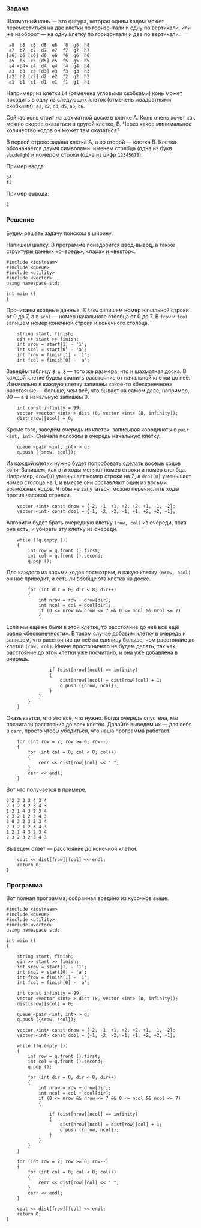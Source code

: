 ### Задача

Шахматный конь &mdash; это фигура, которая одним ходом может
переместиться на две клетки по горизонтали и одну по вертикали,
или же наоборот &mdash; на одну клетку по горизонтали и две по вертикали.

```
 a8  b8  c8  d8  e8  f8  g8  h8
 a7  b7  c7  d7  e7  f7  g7  h7
[a6] b6 [c6] d6  e6  f6  g6  h6
 a5  b5  c5 [d5] e5  f5  g5  h5
 a4 <b4> c4  d4  e4  f4  g4  h4
 a3  b3  c3 [d3] e3  f3  g3  h3
[a2] b2 [c2] d2  e2  f2  g2  h2
 a1  b1  c1  d1  e1  f1  g1  h1
```

Например, из клетки `b4` (отмечена угловыми скобками) конь может походить
в одну из следующих клеток (отмечены квадратными скобками):
`a2`, `c2`, `d3`,
`d5`, `a6`, `c6`.

Сейчас конь стоит на шахматной доске в клетке A.
Конь очень хочет как можно скорее оказаться в другой клетке, B.
Через какое минимальное количество ходов он может там оказаться?

В первой строке задана клетка A, а во второй &mdash; клетка B.
Клетка обозначается двумя символами:
именем столбца (одна из букв `abcdefgh`)
и номером строки (одна из цифр `12345678`).

Пример ввода:

```
b4
f2
```

Пример вывода:

```
2
```

### Решение

Будем решать задачу поиском в ширину.

Напишем шапку.
В программе понадобится ввод-вывод, а также структуры данных
&laquo;очередь&raquo;, &laquo;пара&raquo; и &laquo;вектор&laquo;.

```
#include <iostream>
#include <queue>
#include <utility>
#include <vector>
using namespace std;

int main ()
{
```

Прочитаем входные данные.
В `srow` запишем номер начальной строки от 0 до 7,
а в `scol` &mdash; номер начального столбца от 0 до 7.
В `frow` и `fcol` запишем номер конечной строки и конечного столбца.

```
	string start, finish;
	cin >> start >> finish;
	int srow = start[1] - '1';
	int scol = start[0] - 'a';
	int frow = finish[1] - '1';
	int fcol = finish[0] - 'a';
```

Заведём таблицу `8 x 8` &mdash; того же размера, что и шахматная доска.
В каждой клетке будем хранить расстояние от начальной клетки до неё.
Изначально в каждую клетку запишем
какое-то &laquo;бесконечное&raquo; расстояние &mdash;
больше, чем всё, что бывает на самом деле,
например, 99 &mdash; а в начальную запишем 0.

```
	int const infinity = 99;
	vector <vector <int> > dist (8, vector <int> (8, infinity));
	dist[srow][scol] = 0;
```

Кроме того, заведём _очередь_ из клеток, записывая координаты
в `pair <int, int>`.
Сначала положим в очередь начальную клетку.

```
	queue <pair <int, int> > q;
	q.push ({srow, scol});
```

Из каждой клетки нужно будет попробовать сделать восемь ходов коня.
Запишем, как эти ходы меняют номер строки и номер столбца.
Например, `drow[0]` уменьшает номер строки на 2,
а `dcol[0]` уменьшает номер столбца на 1,
и вместе они составляют один из восьми возможных ходов.
Чтобы не запутаться, можно перечислить ходы против часовой стрелки.

```
	vector <int> const drow = {-2, -1, +1, +2, +2, +1, -1, -2};
	vector <int> const dcol = {-1, -2, -2, -1, +1, +2, +2, +1};
```

Алгоритм будет брать очередную клетку `(row, col)` из очереди,
пока она есть, и убирать эту клетку из очереди.

```
	while (!q.empty ())
	{
		int row = q.front ().first;
		int col = q.front ().second;
		q.pop ();
```

Для каждого из восьми ходов посмотрим, в какую клетку `(nrow, ncol)`
он нас приводит, и есть ли вообще эта клетка на доске.

```
		for (int dir = 0; dir < 8; dir++)
		{
			int nrow = row + drow[dir];
			int ncol = col + dcol[dir];
			if (0 <= nrow && nrow <= 7 && 0 <= ncol && ncol <= 7)
			{
```

Если мы ещё не были в этой клетке, то расстояние до неё
всё ещё равно &laquo;бесконечности&raquo;. 
В таком случае добавим клетку в очередь и запишем, что расстояние до неё
на единицу больше, чем расстояние до клетки `(row, col)`.
Иначе просто ничего не будем делать, так как расстояние до этой клетки
уже посчитано, и она уже добавлена в очередь.

```
				if (dist[nrow][ncol] == infinity)
				{
					dist[nrow][ncol] = dist[row][col] + 1;
					q.push ({nrow, ncol});
				}
			}
		}
	}
```

Оказывается, что это всё, что нужно.
Когда очередь опустела, мы посчитали расстояния до всех клеток.
Давайте выведем их &mdash; для себя в `cerr`, просто чтобы убедиться,
что наша программа работает.

```
	for (int row = 7; row >= 0; row--)
	{
		for (int col = 0; col < 8; col++)
		{
			cerr << dist[row][col] << " ";
		}
		cerr << endl;
	}
```

Вот что получается в примере:

```
3 2 3 2 3 4 3 4 
2 3 2 3 2 3 4 3 
1 2 1 4 3 2 3 4 
2 3 2 1 2 3 4 3 
3 0 3 2 3 2 3 4 
2 3 2 1 2 3 4 3 
1 2 1 4 3 2 3 4 
2 3 2 3 2 3 4 3 
```

Выведем ответ &mdash; расстояние до конечной клетки.

```
	cout << dist[frow][fcol] << endl;
	return 0;
}
```

### Программа

Вот полная программа, собранная воедино из кусочков выше.

```
#include <iostream>
#include <queue>
#include <utility>
#include <vector>
using namespace std;

int main ()
{

	string start, finish;
	cin >> start >> finish;
	int srow = start[1] - '1';
	int scol = start[0] - 'a';
	int frow = finish[1] - '1';
	int fcol = finish[0] - 'a';

	int const infinity = 99;
	vector <vector <int> > dist (8, vector <int> (8, infinity));
	dist[srow][scol] = 0;

	queue <pair <int, int> > q;
	q.push ({srow, scol});

	vector <int> const drow = {-2, -1, +1, +2, +2, +1, -1, -2};
	vector <int> const dcol = {-1, -2, -2, -1, +1, +2, +2, +1};

	while (!q.empty ())
	{
		int row = q.front ().first;
		int col = q.front ().second;
		q.pop ();

		for (int dir = 0; dir < 8; dir++)
		{
			int nrow = row + drow[dir];
			int ncol = col + dcol[dir];
			if (0 <= nrow && nrow <= 7 && 0 <= ncol && ncol <= 7)
			{

				if (dist[nrow][ncol] == infinity)
				{
					dist[nrow][ncol] = dist[row][col] + 1;
					q.push ({nrow, ncol});
				}
			}
		}
	}

	for (int row = 7; row >= 0; row--)
	{
		for (int col = 0; col < 8; col++)
		{
			cerr << dist[row][col] << " ";
		}
		cerr << endl;
	}

	cout << dist[frow][fcol] << endl;
	return 0;
}
```
